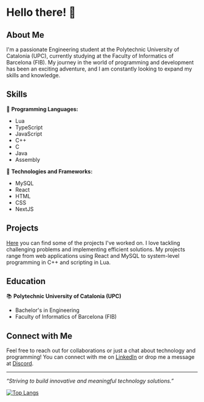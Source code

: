 # Hello there! 👋

## About Me

I'm a passionate Engineering student at the Polytechnic University of Catalonia (UPC), currently studying at the Faculty of Informatics of Barcelona (FIB). My journey in the world of programming and development has been an exciting adventure, and I am constantly looking to expand my skills and knowledge.

## Skills

🌟 **Programming Languages:**
- Lua
- TypeScript
- JavaScript
- C++
- C
- Java
- Assembly

🌟 **Technologies and Frameworks:**
- MySQL
- React
- HTML
- CSS
- NextJS

## Projects

[Here](#) you can find some of the projects I've worked on. I love tackling challenging problems and implementing efficient solutions. My projects range from web applications using React and MySQL to system-level programming in C++ and scripting in Lua.

## Education

📚 **Polytechnic University of Catalonia (UPC)**
- Bachelor's in Engineering
- Faculty of Informatics of Barcelona (FIB)

## Connect with Me

Feel free to reach out for collaborations or just a chat about technology and programming! You can connect with me on [LinkedIn](https://www.linkedin.com/in/guillem-rodr%C3%ADguez-344948251/) or drop me a message at [Discord](https://discord.com/users/965997117745274880).

---

*“Striving to build innovative and meaningful technology solutions.”*

[![Top Langs](https://github-readme-stats.vercel.app/api/top-langs/?username=guillerp8&layout=compact)](https://github.com/anuraghazra/github-readme-stats)
